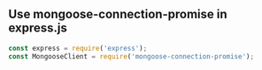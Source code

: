 ## Use mongoose-connection-promise in express.js

```js
const express = require('express');
const MongooseClient = require('mongoose-connection-promise');



```